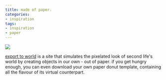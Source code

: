 ```yaml
---
title: made of paper.
categories:
- inspiration
tags:
- inspiration
- paper
---
```


![](http://farm2.static.flickr.com/1194/1230267475_6dc0302d0f.jpg?v=0)  
  


[export to world](http://exporttoworld.plugimi.com/) is a site that simulates the pixelated look of second life's world by creating objects in our own - out of paper. if you get hungry enough, you can even download your own paper donut template, containing all the flavour of its virtual counterpart.
